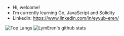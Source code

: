 - Hi, welcome! 
- I’m currently learning Go, JavaScript and Solidity
- Linkedin: https://www.linkedin.com/in/eyyub-eren/

![Top Langs](https://github-readme-stats.vercel.app/api/top-langs/?username=LymEren&hide=javascript,go,scss,html&theme=radical)
![LymEren's github stats](https://github-readme-stats.vercel.app/api?username=LymEren&show_icons=true&theme=radical)

